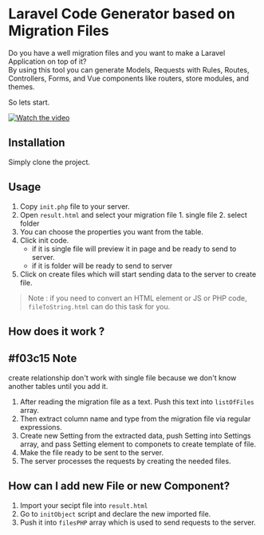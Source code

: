 # Laravel Code Generator based on Migration Files
Do you have a well migration files and you want to make a Laravel Application on top of it?
<br>
By using this tool you can generate Models, Requests with Rules, Routes, Controllers, Forms, and Vue components like routers, store modules, and themes.<br>

So lets start.

[![Watch the video](https://i.imgur.com/Jhn3T5S.png)](https://www.youtube.com/watch?v=JMAj-hn5c0c)



## Installation
Simply clone the project.


## Usage
1. Copy `init.php` file to your server.
2. Open `result.html` and select your migration file
       1. single file
       2. select folder
3. You can choose the properties you want from the table.
4. Click init code.
     - if it is single file will preview it in page and be ready to send to server.
     - if it is folder will be ready to send to server
 5. Click on create files which will start sending data to the server to create file.
 

> Note : if you need to convert an HTML element or JS or PHP code, `fileToString.html` can do this task for you.

## How does it work ?
## #f03c15 Note
<p>create relationship don't work with single file because we don't know another tables until you add it.</p>

1. After reading the migration file as a text. Push this text into `listOfFiles` array.
2. Then extract column name and type from the migration file via regular expressions.
3. Create new Setting from the extracted data, push Setting into Settings array, and pass Setting element to componets to create template of file.
4. Make the file ready to be sent to the server.
5. The server processes the requests by creating the needed files.

## How can I add new File or new Component?
1. Import your secipt file into `result.html`
2. Go to `initObject` script and declare the new imported file.
3. Push it into `filesPHP` array which is used to send requests to the server.
